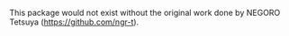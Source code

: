 This package would not exist without the original work done by NEGORO Tetsuya (https://github.com/ngr-t).
